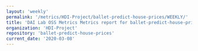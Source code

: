 ```yaml
---
layout: 'weekly'
permalink: '/metrics/HDI-Project/ballet-predict-house-prices/WEEKLY/'
title: 'DAI Lab OSS Metrics Metrics report for ballet-predict-house-prices | WEEKLY-REPORT-2020-03-08'
organization: 'HDI-Project'
repository: 'ballet-predict-house-prices'
current_date: '2020-03-08'
---
```

